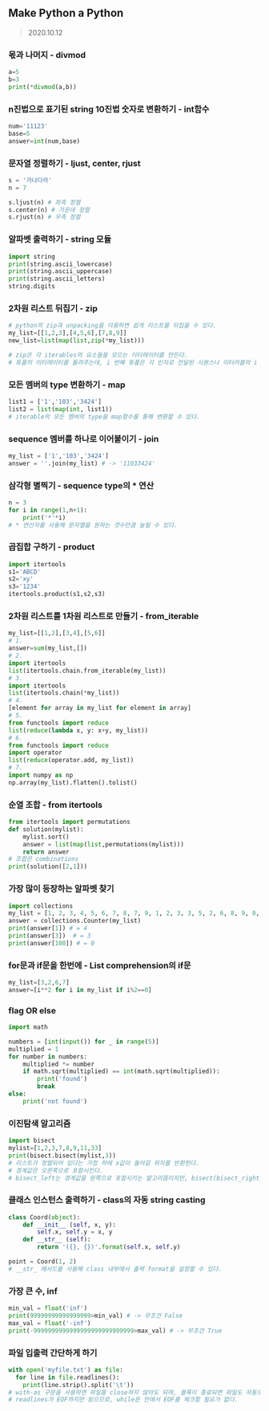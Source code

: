 ## Make Python a Python

> 2020.10.12



### 몫과 나머지 - divmod

```python
a=5
b=3
print(*divmod(a,b))
```



### n진법으로 표기된 string 10진법 숫자로 변환하기 - int함수

```python
num='11123'
base=5
answer=int(num,base)
```



### 문자열 정렬하기 - ljust, center, rjust

```python
s = '가나다라'
n = 7

s.ljust(n) # 좌측 정렬
s.center(n) # 가운데 정렬
s.rjust(n) # 우측 정렬
```



### 알파벳 출력하기 - string 모듈

```python
import string
print(string.ascii_lowercase)
print(string.ascii_uppercase)
print(string.ascii_letters)
string.digits
```



### 2차원 리스트 뒤집기 - zip

```python
# python의 zip과 unpacking을 이용하면 쉽게 리스트를 뒤집을 수 있다.
my_list=[[1,2,3],[4,5,6],[7,8,9]]
new_list=list(map(list,zip(*my_list)))

# zip은 각 iterables의 요소들을 모으는 이터레이터를 만든다.
# 튜플의 이터레이터를 돌려주는데, i 번째 튜플은 각 인자로 전달된 시퀀스나 이터러블의 i 번째 요소를 포함한다.
```



### 모든 멤버의 type 변환하기 - map

```python
list1 = ['1','103','3424']
list2 = list(map(int, list1))
# iterable의 모든 멤버의 type을 map함수를 통해 변환할 수 있다.
```



### sequence 멤버를 하나로 이어붙이기 - join

```python
my_list = ['1','103','3424']
answer = ''.join(my_list) # -> '11033424'
```



### 삼각형 별찍기 - sequence type의 * 연산

```python
n = 3
for i in range(1,n+1):
    print('*'*i)
# * 연산자를 사용해 문자열을 원하는 갯수만큼 늘릴 수 있다.
```



### 곱집합 구하기 - product

```python
import itertools
s1='ABCD'
s2='xy'
s3='1234'
itertools.product(s1,s2,s3)
```



### 2차원 리스트를 1차원 리스트로 만들기 - from_iterable

```python
my_list=[[1,2],[3,4],[5,6]]
# 1.
answer=sum(my_list,[])
# 2.
import itertools
list(itertools.chain.from_iterable(my_list))
# 3.
import itertools
list(itertools.chain(*my_list))
# 4.
[element for array in my_list for element in array]
# 5.
from functools import reduce
list(reduce(lambda x, y: x+y, my_list))
# 6.
from functools import reduce
import operator
list(reduce(operator.add, my_list))
# 7.
import numpy as np
np.array(my_list).flatten().tolist()
```



### 순열 조합 - from itertools

```python
from itertools import permutations
def solution(mylist):
    mylist.sort()
    answer = list(map(list,permutations(mylist)))
    return answer
# 조합은 combinations
print(solution([2,1]))
```



### 가장 많이 등장하는 알파벳 찾기

```python
import collections
my_list = [1, 2, 3, 4, 5, 6, 7, 8, 7, 9, 1, 2, 3, 3, 5, 2, 6, 8, 9, 0, 1, 1, 4, 7, 0]
answer = collections.Counter(my_list)
print(answer[1]) # = 4
print(answer[3])  # = 3
print(answer[100]) # = 0
```



### for문과 if문을 한번에 - List comprehension의 if문

```python
my_list=[3,2,6,7]
answer=[i**2 for i in my_list if i%2==0]
```



### flag OR else

```python
import math

numbers = [int(input()) for _ in range(5)]
multiplied = 1
for number in numbers:
    multiplied *= number
    if math.sqrt(multiplied) == int(math.sqrt(multiplied)):
        print('found')
        break
else:
    print('not found')
```



### 이진탐색 알고리즘

```python
import bisect
mylist=[1,2,3,7,8,9,11,33]
print(bisect.bisect(mylist,3))
# 리스트가 정렬되어 있다는 가정 하에 x값이 들어갈 위치를 반환한다.
# 경계값은 오른쪽으로 포함시킨다.
# bisect_left는 경계값을 왼쪽으로 포함시키는 알고리즘이지만, bisect(bisect_right)를 더 많이 사용한다.
```



### 클래스 인스턴스 출력하기 - class의 자동 string casting

```python
class Coord(object):
    def __init__ (self, x, y):
        self.x, self.y = x, y
    def __str__ (self):
        return '({}, {})'.format(self.x, self.y)

point = Coord(1, 2)
# __str_ 메서드를 사용해 class 내부에서 출력 format을 설정할 수 있다.
```



### 가장 큰 수, inf

```python
min_val = float('inf')
print(99999999999999999>min_val) # -> 무조건 False
max_val = float('-inf')
print(-9999999999999999999999999999>max_val) # -> 무조건 True
```



### 파일 입출력 간단하게 하기

```python
with open('myfile.txt') as file:
  for line in file.readlines():
    print(line.strip().split('\t'))
# with-as 구문을 사용하면 파일을 close하지 않아도 되며, 블록이 종료되면 파일도 자동으로 종료된다.
# readlines가 EOF까지만 읽으므로, while문 안에서 EOF를 체크할 필요가 없다.
```

